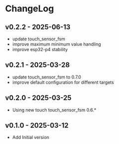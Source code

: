 # ChangeLog

## v0.2.2 - 2025-06-13

* update touch_sensor_fsm
* improve maximum minimum value handling
* improve esp32-p4 stability

## v0.2.1 - 2025-03-28

* update touch_sensor_fsm to 0.7.0
* improve default configuration for different targets

## v0.2.0 - 2025-03-25

* Using new touch touch_sensor_fsm 0.6.*

## v0.1.0 - 2025-03-12

* Add Initial version
